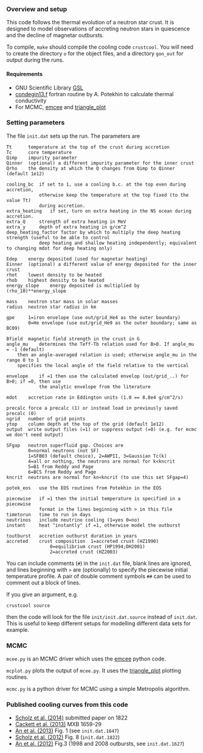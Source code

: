 ### Overview and setup

This code follows the thermal evolution of a neutron star crust. It is designed to model observations of accreting neutron stars in quiescence and the decline of magnetar outbursts.

To compile, `make` should compile the cooling code `crustcool`. You will need to create the directory `o` for the object files, and a directory `gon_out` for output during the runs.

#### Requirements

* GNU Scientific Library [GSL](http://www.gnu.org/software/gsl/) 
* [condegin13.f](http://www.ioffe.ru/astro/conduct/index.html) fortran routine by A. Potekhin to calculate thermal conductivity
* For MCMC, [emcee](http://dan.iel.fm/emcee/current) and [triangle_plot](http://pypi.python.org/pypi/triangle_plot)

### Setting parameters 

The file `init.dat` sets up the run. The parameters are

	Tt		temperature at the top of the crust during accretion
	Tc		core temperature
	Qimp	impurity parameter
	Qinner 	(optional) a different impurity parameter for the inner crust
	Qrho	the density at which the Q changes from Qimp to Qinner (default 1e12)

	cooling_bc	if set to 1, use a cooling b.c. at the top even during accretion,
				otherwise keep the temperature at the top fixed (to the value Tt) 
				during accretion.
	extra_heating	if set, turn on extra heating in the NS ocean during accretion.
	extra_Q		strength of extra heating in MeV
	extra_y		depth of extra heating in g/cm^2
	deep_heating_factor	factor by which to multiply the deep heating strength (useful to be able to control
				deep heating and shallow heating independently; equivalent to changing mdot for deep heating only)

	Edep	energy deposited (used for magnetar heating)
	Einner	(optional) a different value of energy deposited for the inner crust
	rhot	lowest density to be heated
	rhob	highest density to be heated
	energy_slope	energy deposited is multiplied by  (rho_10)**energy_slope

	mass	neutron star mass in solar masses
	radius	neutron star radius in km

	gpe		1=iron envelope (use out/grid_He4 as the outer boundary)
			0=He envelope (use out/grid_He9 as the outer boundary; same as BC09)

	Bfield  magnetic field strength in the crust in G
	angle_mu	determines the Teff-Tb relation used for B>0. If angle_mu = -1 (default)
		then an angle-averaged relation is used; otherwise angle_mu in the range 0 to 1
		specifies the local angle of the field relative to the vertical

	envelope	if =1 then use the calculated envelop (out/grid_..) for B>0; if =0, then use
				the analytic envelope from the literature

	mdot	accretion rate in Eddington units (1.0 == 8.8e4 g/cm^2/s)

	precalc	force a precalc (1) or instead load in previously saved precalc (0)
	ngrid	number of grid points
	ytop	column depth at the top of the grid (default 1e12)
	output	write output files (=1) or suppress output (=0) (e.g. for mcmc we don't need output)
	
	SFgap	neutron superfluid gap. Choices are
			0=normal neutrons (not SF)
			1=SFB03 (default choice), 2=AWPII, 3=Gaussian Tc(k)
			4=all or nothing, the neutrons are normal for k<kncrit
			5=B1 from Reddy and Page
			6=BCS from Reddy and Page
	kncrit	neutrons are normal for kn<kncrit (to use this set SFgap=4)
	
	potek_eos	use the EOS routines from Potekhin in the EOS

	piecewise	if =1 then the initial temperature is specified in a piecewise
				format in the lines beginning with > in this file
	timetorun	time to run in days
	neutrinos	include neutrino cooling (1=yes 0=no)
	instant		heat "instantly" if =1, otherwise model the outburst

	toutburst	accretion outburst duration in years
	accreted	crust composition  1=accreted crust (HZ1990)
					0=equilibrium crust (HP1994;DH2001)
					2=accreted crust (HZ2003)
	
You can include comments (`#`) in the `init.dat` file, blank lines are ignored, and lines beginning with `>` are (optionally) to specify the piecewise initial temperature profile. A pair of double comment symbols `##` can be used to comment out a block of lines.

If you give an argument, e.g.

	crustcool source

then the code will look for the file `init/init.dat.source` instead of `init.dat`. This is useful to keep different setups for modelling different data sets for example.

### MCMC

`mcee.py` is an MCMC driver which uses the [emcee](http://dan.iel.fm/emcee/current) python code. 

`mcplot.py` plots the output of `mcee.py`. It uses the [triangle_plot](http://pypi.python.org/pypi/triangle_plot) plotting routines.

`mcmc.py` is a python driver for MCMC using a simple Metropolis algorithm.


### Published cooling curves from this code

* [Scholz et al. (2014)](http://lanl.arxiv.org/abs/1401.6965) submitted paper on 1822
* [Cackett et al. (2013)](http://arxiv.org/abs/1306.1776) MXB 1659-29
* [An et al. (2013)](http://arxiv.org/abs/1212.0184) Fig. 1 (see `init.dat.1647`)
* [Scholz et al. (2012)](http://lanl.arxiv.org/abs/1204.1034) Fig. 8 (`init.dat.1822`)
* [An et al. (2012)](http://arxiv.org/abs/1208.1419) Fig.3 (1998 and 2008 outbursts, see `init.dat.1627`)
